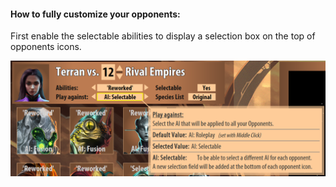 
#### How to fully customize your opponents:

First enable the selectable abilities to display a selection box on the top of opponents icons.

![First enable the selectable abilities to display a selection box on the top of opponents icons](https://github.com/BrokenRegistry/BrokenRegistry.github.io/blob/main/Selectable%20AIs.webp "First enable the selectable abilities to display a selection box on the top of opponents icons")


